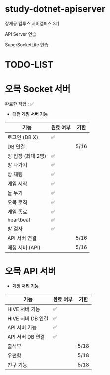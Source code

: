 # study-dotnet-apiserver
장재규 컴투스 서버캠퍼스 2기

API Server 연습

SuperSocketLite 연습

# TODO-LIST

# 오목 Socket 서버  

완료한 작업 : ✅

- **대전 게임 서버 기능**
 
| 기능                      | 완료 여부 | 기한 |
| ------------------------ | --------- | ------ |
| 로그인 (DB X)   						   | ✅        |        |
| DB 연결   						         |           | 5/16    |
| 방 입장 (최대 2명)							| ✅        |        |
| 방 나가기								        | ✅        |        |
| 방 채팅   						         | ✅        |        |
| 게임 시작							         | ✅        |        |
| 돌 두기								          | ✅        |        |
| 오목 로직								        | ✅        |        |
| 게임 종료								        | ✅        |        |
| heartbeat								       | ✅        |        |
| 방 검사	  							        | ✅        |        |
| API 서버 연결  		        |           | 5/16   |
| 매칭 서버	(API)		        |           | 5/16   |


# 오목 API 서버
- **계정 처리 기능**
 
| 기능                     | 완료 여부 | 기한 |
| ------------------------ | --------- | ------ |
| HIVE 서버 기능      		   | ✅        |        |
| HIVE 서버 DB 연결   					| ✅        |        |
| API 서버 기능      		    | ✅        |        |
| API 서버 DB 연결   	 				| ✅        |        |
| 출석부	   							        |           | 5/18     |
| 우편함    						         |           | 5/18     |
| 친구 기능    						      |           | 5/18     |





